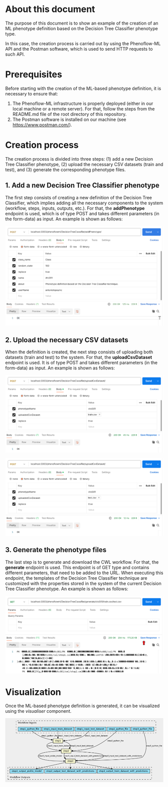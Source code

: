 # About this document

The purpose of this document is to show an example of the creation of an ML phenotype definition based on the Decision Tree Classifier phenotype type.

In this case, the creation process is carried out by using the Phenoflow-ML API and the Postman software, which is used to send HTTP requests to such API.

# Prerequisites

Before starting with the creation of the ML-based phenotype definition, it is necessary to ensure that:

  1. The Phenoflow-ML infrastructure is properly deployed (either in our local machine or a remote server). For that, follow the steps from the README.md file of the root directory of this repository.
  2. The Postman software is installed on our machine (see https://www.postman.com/).

# Creation process

The creation process is divided into three steps: (1) add a new Decision Tree Classifier phenotype, (2) upload the necessary CSV datasets (train and test), and (3) generate the corresponding phenotype files.

## 1. Add a new Decision Tree Classifier phenotype

The first step consists of creating a new definition of the Decision Tree Classifier, which implies adding all the necessary components to the system (workflow, steps, inputs, outputs, etc.). For that, the **addPhenotype** endpoint is used, which is of type POST and takes different parameters (in the form-data) as input. An example is shown as follows:

![alt text](1.png "DecisionTreeClassifier")

## 2. Upload the necessary CSV datasets

When the definition is created, the next step consists of uploading both datasets (train and test) to the system. For that, the **uploadCsvDataset** endpoint is used. It is of type POST and takes different parameters (in the form-data) as input. An example is shown as follows:

![alt text](2.png "DecisionTreeClassifier")

![alt text](3.png "DecisionTreeClassifier")

## 3. Generate the phenotype files

The last step is to generate and download the CWL workflow. For that, the **generate** endpoint is used. This endpoint is of GET type and contains different parameters, that need to be added to the URL. When executing this endpoint, the templates of the Decision Tree Classifier technique are customized with the properties stored in the system of the current Decision Tree Classifier phenotype. An example is shown as follows:

![alt text](4.png "DecisionTreeClassifier")

# Visualization

Once the ML-based phenotype definition is generated, it can be visualized using the *visualiser* component.

![alt text](5.png "DecisionTreeClassifier")
